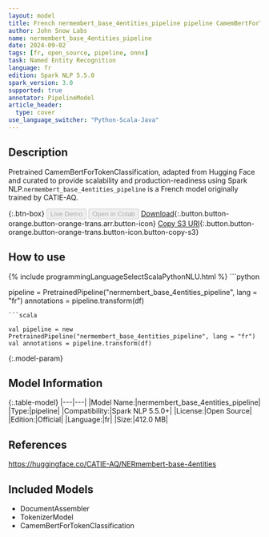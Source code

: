 ```yaml
---
layout: model
title: French nermembert_base_4entities_pipeline pipeline CamemBertForTokenClassification from CATIE-AQ
author: John Snow Labs
name: nermembert_base_4entities_pipeline
date: 2024-09-02
tags: [fr, open_source, pipeline, onnx]
task: Named Entity Recognition
language: fr
edition: Spark NLP 5.5.0
spark_version: 3.0
supported: true
annotator: PipelineModel
article_header:
  type: cover
use_language_switcher: "Python-Scala-Java"
---
```


## Description

Pretrained CamemBertForTokenClassification, adapted from Hugging Face and curated to provide scalability and production-readiness using Spark NLP.`nermembert_base_4entities_pipeline` is a French model originally trained by CATIE-AQ.

{:.btn-box}
<button class="button button-orange" disabled>Live Demo</button>
<button class="button button-orange" disabled>Open in Colab</button>
[Download](https://s3.amazonaws.com/auxdata.johnsnowlabs.com/public/models/nermembert_base_4entities_pipeline_fr_5.5.0_3.0_1725266012461.zip){:.button.button-orange.button-orange-trans.arr.button-icon}
[Copy S3 URI](s3://auxdata.johnsnowlabs.com/public/models/nermembert_base_4entities_pipeline_fr_5.5.0_3.0_1725266012461.zip){:.button.button-orange.button-orange-trans.button-icon.button-copy-s3}

## How to use



<div class="tabs-box" markdown="1">
{% include programmingLanguageSelectScalaPythonNLU.html %}
```python

pipeline = PretrainedPipeline("nermembert_base_4entities_pipeline", lang = "fr")
annotations =  pipeline.transform(df)   

```
```scala

val pipeline = new PretrainedPipeline("nermembert_base_4entities_pipeline", lang = "fr")
val annotations = pipeline.transform(df)

```
</div>

{:.model-param}
## Model Information

{:.table-model}
|---|---|
|Model Name:|nermembert_base_4entities_pipeline|
|Type:|pipeline|
|Compatibility:|Spark NLP 5.5.0+|
|License:|Open Source|
|Edition:|Official|
|Language:|fr|
|Size:|412.0 MB|

## References

https://huggingface.co/CATIE-AQ/NERmembert-base-4entities

## Included Models

- DocumentAssembler
- TokenizerModel
- CamemBertForTokenClassification